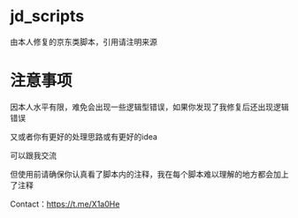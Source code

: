# jd_scripts
由本人修复的京东类脚本，引用请注明来源

# 注意事项
因本人水平有限，难免会出现一些逻辑型错误，如果你发现了我修复后还出现逻辑错误

又或者你有更好的处理思路或有更好的idea

可以跟我交流

但使用前请确保你认真看了脚本内的注释，我在每个脚本难以理解的地方都会加上了注释

Contact：https://t.me/X1a0He
